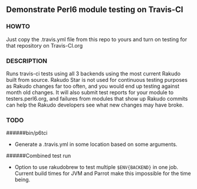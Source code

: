 ## Demonstrate Perl6 module testing on Travis-CI

### HOWTO

Just copy the .travis.yml file from this repo to yours and turn on testing for that repository on Travis-CI.org

### DESCRIPTION

Runs travis-ci tests using all 3 backends using the most current Rakudo built from source. Rakudo Star is not used for continuous testing purposes as Rakudo changes far too often, and you would end up testing against month old changes. It will also submit test reports for your module to testers.perl6.org, and failures from modules that show up Rakudo commits can help the Rakudo developers see what new changes may have broke.

### TODO

######bin/p6tci

* Generate a .travis.yml in some location based on some arguments.

######Combined test run

* Option to use rakudobrew to test multiple `$ENV{BACKEND}` in one job. Current build times for JVM and Parrot make this impossible for the time being.
